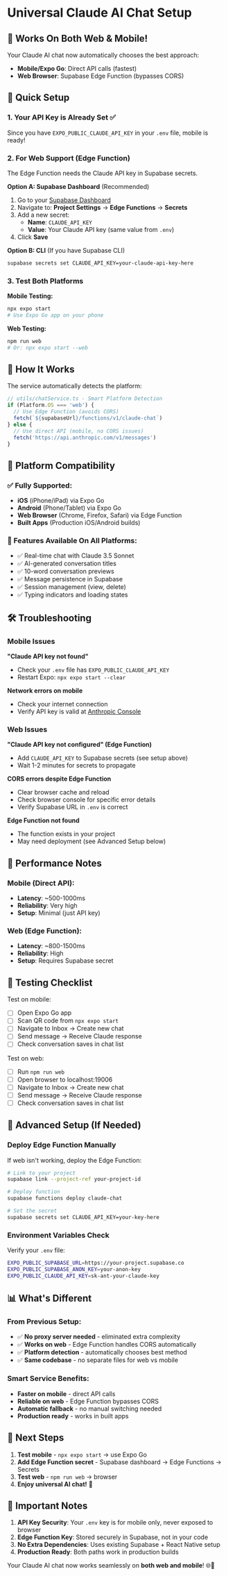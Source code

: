 # Universal Claude AI Chat Setup

## 🎯 Works On Both Web & Mobile!

Your Claude AI chat now automatically chooses the best approach:
- **Mobile/Expo Go**: Direct API calls (fastest)
- **Web Browser**: Supabase Edge Function (bypasses CORS)

## 🚀 Quick Setup

### 1. Your API Key is Already Set ✅
Since you have `EXPO_PUBLIC_CLAUDE_API_KEY` in your `.env` file, mobile is ready!

### 2. For Web Support (Edge Function)
The Edge Function needs the Claude API key in Supabase secrets.

**Option A: Supabase Dashboard** (Recommended)
1. Go to your [Supabase Dashboard](https://supabase.com/dashboard)
2. Navigate to: **Project Settings** → **Edge Functions** → **Secrets**
3. Add a new secret:
   - **Name**: `CLAUDE_API_KEY`
   - **Value**: Your Claude API key (same value from `.env`)
4. Click **Save**

**Option B: CLI** (If you have Supabase CLI)
```bash
supabase secrets set CLAUDE_API_KEY=your-claude-api-key-here
```

### 3. Test Both Platforms

**Mobile Testing:**
```bash
npx expo start
# Use Expo Go app on your phone
```

**Web Testing:**
```bash
npm run web
# Or: npx expo start --web
```

## 🔧 How It Works

The service automatically detects the platform:

```typescript
// utils/chatService.ts - Smart Platform Detection
if (Platform.OS === 'web') {
  // Use Edge Function (avoids CORS)
  fetch(`${supabaseUrl}/functions/v1/claude-chat`)
} else {
  // Use direct API (mobile, no CORS issues)
  fetch('https://api.anthropic.com/v1/messages')
}
```

## 📱 Platform Compatibility

### ✅ Fully Supported:
- **iOS** (iPhone/iPad) via Expo Go
- **Android** (Phone/Tablet) via Expo Go
- **Web Browser** (Chrome, Firefox, Safari) via Edge Function
- **Built Apps** (Production iOS/Android builds)

### 🎯 Features Available On All Platforms:
- ✅ Real-time chat with Claude 3.5 Sonnet
- ✅ AI-generated conversation titles
- ✅ 10-word conversation previews  
- ✅ Message persistence in Supabase
- ✅ Session management (view, delete)
- ✅ Typing indicators and loading states

## 🛠 Troubleshooting

### Mobile Issues

**"Claude API key not found"**
- Check your `.env` file has `EXPO_PUBLIC_CLAUDE_API_KEY`
- Restart Expo: `npx expo start --clear`

**Network errors on mobile**
- Check your internet connection
- Verify API key is valid at [Anthropic Console](https://console.anthropic.com/)

### Web Issues

**"Claude API key not configured" (Edge Function)**
- Add `CLAUDE_API_KEY` to Supabase secrets (see setup above)
- Wait 1-2 minutes for secrets to propagate

**CORS errors despite Edge Function**
- Clear browser cache and reload
- Check browser console for specific error details
- Verify Supabase URL in `.env` is correct

**Edge Function not found**
- The function exists in your project
- May need deployment (see Advanced Setup below)

## 🚀 Performance Notes

### Mobile (Direct API):
- **Latency**: ~500-1000ms
- **Reliability**: Very high
- **Setup**: Minimal (just API key)

### Web (Edge Function):
- **Latency**: ~800-1500ms 
- **Reliability**: High
- **Setup**: Requires Supabase secret

## 🎉 Testing Checklist

Test on mobile:
- [ ] Open Expo Go app
- [ ] Scan QR code from `npx expo start`
- [ ] Navigate to Inbox → Create new chat
- [ ] Send message → Receive Claude response
- [ ] Check conversation saves in chat list

Test on web:
- [ ] Run `npm run web`
- [ ] Open browser to localhost:19006
- [ ] Navigate to Inbox → Create new chat  
- [ ] Send message → Receive Claude response
- [ ] Check conversation saves in chat list

## 🔧 Advanced Setup (If Needed)

### Deploy Edge Function Manually
If web isn't working, deploy the Edge Function:

```bash
# Link to your project
supabase link --project-ref your-project-id

# Deploy function  
supabase functions deploy claude-chat

# Set the secret
supabase secrets set CLAUDE_API_KEY=your-key-here
```

### Environment Variables Check
Verify your `.env` file:
```bash
EXPO_PUBLIC_SUPABASE_URL=https://your-project.supabase.co
EXPO_PUBLIC_SUPABASE_ANON_KEY=your-anon-key
EXPO_PUBLIC_CLAUDE_API_KEY=sk-ant-your-claude-key
```

## 📊 What's Different

### From Previous Setup:
- ✅ **No proxy server needed** - eliminated extra complexity
- ✅ **Works on web** - Edge Function handles CORS automatically  
- ✅ **Platform detection** - automatically chooses best method
- ✅ **Same codebase** - no separate files for web vs mobile

### Smart Service Benefits:
- **Faster on mobile** - direct API calls
- **Reliable on web** - Edge Function bypasses CORS
- **Automatic fallback** - no manual switching needed
- **Production ready** - works in built apps

## 🎯 Next Steps

1. **Test mobile** - `npx expo start` → use Expo Go
2. **Add Edge Function secret** - Supabase dashboard → Edge Functions → Secrets
3. **Test web** - `npm run web` → browser
4. **Enjoy universal AI chat!** 🎉

## 🚨 Important Notes

1. **API Key Security**: Your `.env` key is for mobile only, never exposed to browser
2. **Edge Function Key**: Stored securely in Supabase, not in your code
3. **No Extra Dependencies**: Uses existing Supabase + React Native setup
4. **Production Ready**: Both paths work in production builds

Your Claude AI chat now works seamlessly on **both web and mobile**! 🌐📱 